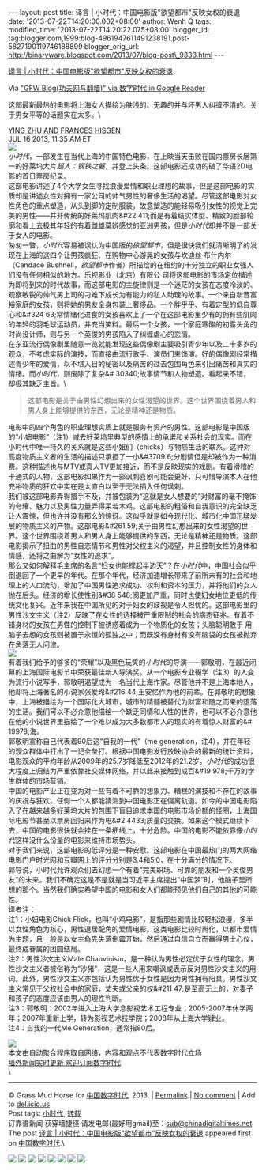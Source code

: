 --- layout: post title: 译言 |
小时代：中国电影版"欲望都市"反映女权的衰退 date:
'2013-07-22T14:20:00.002+08:00' author: Wenh Q tags: modified\_time:
'2013-07-22T14:20:22.075+08:00' blogger\_id:
tag:blogger.com,1999:blog-4961947611491238191.post-5827190119746188899
blogger\_orig\_url:
http://binaryware.blogspot.com/2013/07/blog-post\_9333.html ---

[译言 |
小时代：中国电影版"欲望都市"反映女权的衰退](http://feedproxy.google.com/~r/chinagfwblog/~3/eFW1WaLn6DM/)

Via ["GFW Blog(功夫网与翻墙)" via 数字时代 in Google
Reader](https://www.blogger.com/blogger.g?blogID=4961947611491238191)

这部最新最热的电影将上海女人描绘为肤浅的、无趣的并与坏男人纠缠不清的。关于男女平等的话题实在太多。\

[YING ZHU AND FRANCES
HISGEN](http://redirect.viglink.com/?key=11fe087258b6fc0532a5ccfc924805c0&u=http%3A%2F%2Fwww.theatlantic.com%2Fying-zhu-and-frances-hisgen%2F)\
JUL 16 2013, 11:35 AM ET\
![](http://cdn.yeeyan.org/upload/image/2013/07/17102433_43871.jpg)\
*小时代*，一部发生在当代上海的中国特色电影，在上映当天击败在国内票房长居第一的好莱坞大片*超人：钢铁之躯*，并登上头条。这部电影还成功的破了华语2D电影的首日票房纪录。\
这部电影讲述了4个大学女生寻找浪漫爱情和职业理想的故事，但是这部电影的实质却是讲述女性对拥有一家公司的帅气男性的奢侈生活的渴望。尽管这部电影对女性角色的重点塑造，从头到脚的定制服装，故意塑造的能轻易吸引女性的视觉上完美的男性——并非传统的好莱坞肌肉&\#22
411;而是有着结实体型、精致的脸部轮廓和看上去极其年轻的有着雌雄莫辨感觉的亚洲男孩，但是*小时代*却并不是一部关于女人的电影。\
匆匆一瞥，*小时代*容易被误认为中国版的*欲望都市*，但是很快我们就清晰明了的发现在上海的这四个让男孩疯狂、在购物中心游晃的女孩与坎迪丝·布什内尔（Candace
Bushnell，*欲望都市*作者）所描绘的在纽约的十分独立的职业女强人们没有任何相似的地方。乐视影业（北京）有限公
司将这部电影的市场定位描述为即将到来的时代故事，而这部电影的主旋律则是一个迷茫的女孩在态度冷淡的、观察敏锐的帅气男上司的刁难下成长为有能力的私人助理的故事。一个来自新晋富裕家庭的女孩，则将她的男友全身包装上奢侈品。一个胖乎乎、有着定型的低自尊心和&\#324
63;常情绪化进食的女孩喜欢上了一个在这部电影里少有的拥有些肌肉的年轻的羽毛球运动员，并充当笑料。最后一个女孩，一个家庭寒酸的初露头角的时尚设计师，则与另一个英俊的男孩陷入了纠缠虐心的恋情。\
在东亚流行偶像剧里随意一览就能发现这些偶像剧主要吸引青少年以及二十多岁的观众，不考虑实际的演技，而直接由流行歌手、演员们来饰演。好的偶像剧经常描述青少年的爱情，以不堪入目的秘密以及痛苦的过去包围角色来引出痛苦和真实的情绪。而*小时代*，则废除了复杂&\#
30340;故事情节和人物塑造。看起来不错，却极其缺乏主旨。\

> 这部电影是关于由男性幻想出来的女性渴望的世界。这个世界围绕着男人和男人身上能够提供的东西，无论是精神还是物质。

电影中的四个角色的职业理想实质上就是服务有资产的男性。这部电影是中国版的“小妞电影”（注1）减去好莱坞里典型的感情上的承诺和关系社会的现实。而在小时代中唯一持久的关系就是这些小妞们（chicks）与物质生活的联系。这种对高度物质主义者的生活的描述只承担了一小&\#3709
6;分剧情但是却被作为一种消费。这种描述也与MTV或真人TV更加接近，而不是反映现实的戏剧。有着滑稽的卡通式的人物，这部电影如果作为一部讽刺喜剧可能会更好，只可惜导演本人在他充裕物质的狂欢中实在是太直白以至于无法插入任何讽刺。\
我们被这部电影弄得措手不及，并被包装为“这就是女人想要的”对财富的毫不掩饰的夸耀、魅力以及男性力量弄得呆若木鸡。这部电影的粗俗和自我意识的完全缺乏让人震惊，但也许并没有那么的惊讶。这似乎就是如今现代化、城市化中国迅猛发展的物质主义的产物。这部电影&\#261
59;关于由男性幻想出来的女性渴望的世界。这个世界围绕着男人和男人身上能够提供的东西，无论是精神还是物质。这部电影揭示了扭曲的男性自恋情节和男性对父权主义的渴望，并且控制女性的身体和情感，还将之曲解为“女性的追求”。\
那么又如何解释毛主席的名言“妇女也能撑起半边天”？在*小时代*中，中国社会似乎倒退回了一个更早的年代。在那个年代，经济加速增长带来了前所未有的社会和地理上的人口流动，增加了中国男性追求成功、权利和资本的压力，并将他们的女人抛在后头。经济的增长使性别&\#38
548;阂更加严重，同时也使妇女地位更低的传统文化复兴。近年来我在中国所见的对于妇女的歧视是令人担忧的。这部电影里的男性沙文主义（注2）反映了在女性的选择被严重限制的社会的病态征兆。有着不错身材的女孩在男性的控制下被诱惑着成为一个物质化的女孩；头脑聪明敢于
用脑子去想的女孩则被置于永恒的孤独之中；而既没有身材有没有脑袋的女孩被抛弃在角落无人问津。\
![](http://cdn.yeeyan.org/upload/image/2013/07/17102627_24739.jpg)\
有着我们给予的够多的“荣耀”以及黑色玩笑的*小时代*的导演——郭敬明，在最近闭幕的上海国际电影节中荣获最佳新人导演奖。从一个电影专业辍学（注3）的人变为流行小说写手，郭敬明渴望成为一名当代上海作家。尽管他并不是上海本地人，他却将上海著名的小说家张爱玲&\#216
44;王安忆作为他的前辈。在郭敬明的想象中，上海被描绘为一个国际化大城市，城市的精髓被替代为财富和随之而来的堕落的生活。我们可以不必介意他描绘一个缺乏同情和人性的世界，也可以不必介意他在他的小说世界里描绘了一个难以成为大多数都市人的现实的有着惊人财富的&\#
19978;海。\
郭敬明宣称自己代表着90后这“自我的一代”（me
generation，注4），并在年轻的观众群体中打出了一记全垒打。根据中国电影发行放映协会的最新的统计资料，电影观众的平均年龄从2009年的25.7岁降低至2012年的21.2岁。*小时代*的成功很大程度上归结为严重依靠社交媒体网络，并以此来接触到成百&\#19
978;千万的学生群体的市场营销。\
中国的电影产业正在变为对一些有着不可靠的想象力、糟糕的演技和不存在的故事的庆祝与狂欢。任何一个人都能猜测到中国电影正在偏离轨道。如今的中国电影陷入了在越来越多好莱坞大片的包围下盲目追求本国的电影市场份额的怪圈，上海国际电影节甚至以票房回归来作为电&\#2
4433;质量的交换。如果这个模式继续下去，中国的电影很快就会挂在一条细线上，十分危险。中国的电影不能依靠像*小时代*这样没什么份量的电影来维持市场势头。\
对于我们来说，这部电影的低评分是一种安慰。这部电影在中国最热门的两大网络电影门户时光网和豆瓣网上的评分分别是3.4和5.0，在十分满分的情况下。\
郭导说，小时代允许观众们去幻想一个有着“完美职场、可靠的朋友和一个英俊男友”的未来。我们不确定这是不是就是当习近平主席提出“中国梦”时，他脑子里所想的那个。当然我们确实希望中国的电影和女人们都能预见他们自己的其他的可能性。\
译者注：\
注1：小妞电影Chick
Flick，也叫“小鸡电影”，是指那些剧情比较轻松浪漫，多半以女性角色为核心，男性退居配角的爱情电影。这类电影比较时尚化，以都市爱情为主题，且一般是以女主角先失落倒霉开始，然后通过自信自立而赢得男士心仪，最终成眷属的团圆结局。\
注2：男性沙文主义Male
Chauvinism，是一种认为男性必定优于女性的理念。男性沙文主义者被俗称为“沙猪”，这是一些人用来嘲讽或表示反对男性沙文主义的用词。此外，男性沙文主义亦包括认为男性优于女性是因为男性拥有阳具。男性沙文主义常见于父权社会中的家庭，丈夫或父亲的权&\#211
47;是至高无上的，对妻子和孩子的态度应该由男人的理性判断。\
注3：郭敬明：2002年进入上海大学念影视艺术工程专业；2005-2007年休学两年；2007年重新上学，转为影视艺术技学院；2008年从上海大学肄业。\
注4：自我的一代Me Generation，通常指80后。

![](http://pixel.quantserve.com/pixel/p-89EKCgBk8MZdE.gif)\
本文由自动聚合程序取自网络，内容和观点不代表数字时代立场\
[墙外新闻实时更新 欢迎订阅数字时代](http://eepurl.com/mstlf) \
\

* * * * *

© Grass Mud Horse for
[中国数字时代](http://chinadigitaltimes.net/chinese), 2013. |
[Permalink](http://chinadigitaltimes.net/chinese/2013/07/%E8%AF%91%E8%A8%80-%E5%B0%8F%E6%97%B6%E4%BB%A3%EF%BC%9A%E4%B8%AD%E5%9B%BD%E7%94%B5%E5%BD%B1%E7%89%88%E6%AC%B2%E6%9C%9B%E9%83%BD%E5%B8%82%E5%8F%8D%E6%98%A0%E5%A5%B3%E6%9D%83/)
| [No
comment](http://chinadigitaltimes.net/chinese/2013/07/%E8%AF%91%E8%A8%80-%E5%B0%8F%E6%97%B6%E4%BB%A3%EF%BC%9A%E4%B8%AD%E5%9B%BD%E7%94%B5%E5%BD%B1%E7%89%88%E6%AC%B2%E6%9C%9B%E9%83%BD%E5%B8%82%E5%8F%8D%E6%98%A0%E5%A5%B3%E6%9D%83/#comments)
| Add to
[del.icio.us](http://del.icio.us/post?url=http://chinadigitaltimes.net/chinese/2013/07/%E8%AF%91%E8%A8%80-%E5%B0%8F%E6%97%B6%E4%BB%A3%EF%BC%9A%E4%B8%AD%E5%9B%BD%E7%94%B5%E5%BD%B1%E7%89%88%E6%AC%B2%E6%9C%9B%E9%83%BD%E5%B8%82%E5%8F%8D%E6%98%A0%E5%A5%B3%E6%9D%83/&title=%E8%AF%91%E8%A8%80%20%7C%20%E5%B0%8F%E6%97%B6%E4%BB%A3%EF%BC%9A%E4%B8%AD%E5%9B%BD%E7%94%B5%E5%BD%B1%E7%89%88%E2%80%9C%E6%AC%B2%E6%9C%9B%E9%83%BD%E5%B8%82%E2%80%9D%E5%8F%8D%E6%98%A0%E5%A5%B3%E6%9D%83%E7%9A%84%E8%A1%B0%E9%80%80)
\
 Post tags:
[小时代](http://chinadigitaltimes.net/chinese/tag/%E5%B0%8F%E6%97%B6%E4%BB%A3/?category=10466),
[转载](http://chinadigitaltimes.net/chinese/tag/%E8%BD%AC%E8%BD%BD/?category=10466)\
 订靠谱新闻 获穿墙捷径
请发电邮(最好用gmail)至：sub@chinadigitaltimes.net\
The post [译言 |
小时代：中国电影版“欲望都市”反映女权的衰退](http://chinadigitaltimes.net/chinese/2013/07/%E8%AF%91%E8%A8%80-%E5%B0%8F%E6%97%B6%E4%BB%A3%EF%BC%9A%E4%B8%AD%E5%9B%BD%E7%94%B5%E5%BD%B1%E7%89%88%E6%AC%B2%E6%9C%9B%E9%83%BD%E5%B8%82%E5%8F%8D%E6%98%A0%E5%A5%B3%E6%9D%83/)
appeared first on [中国数字时代](http://chinadigitaltimes.net/chinese).\

[![](http://feeds.feedburner.com/~ff/chinagfwblog?d=yIl2AUoC8zA)](http://feeds.feedburner.com/~ff/chinagfwblog?a=eFW1WaLn6DM:eLKB002Y3fk:yIl2AUoC8zA)
[![](http://feeds.feedburner.com/~ff/chinagfwblog?i=eFW1WaLn6DM:eLKB002Y3fk:-BTjWOF_DHI)](http://feeds.feedburner.com/~ff/chinagfwblog?a=eFW1WaLn6DM:eLKB002Y3fk:-BTjWOF_DHI)
[![](http://feeds.feedburner.com/~ff/chinagfwblog?i=eFW1WaLn6DM:eLKB002Y3fk:F7zBnMyn0Lo)](http://feeds.feedburner.com/~ff/chinagfwblog?a=eFW1WaLn6DM:eLKB002Y3fk:F7zBnMyn0Lo)
[![](http://feeds.feedburner.com/~ff/chinagfwblog?i=eFW1WaLn6DM:eLKB002Y3fk:V_sGLiPBpWU)](http://feeds.feedburner.com/~ff/chinagfwblog?a=eFW1WaLn6DM:eLKB002Y3fk:V_sGLiPBpWU)
[![](http://feeds.feedburner.com/~ff/chinagfwblog?d=qj6IDK7rITs)](http://feeds.feedburner.com/~ff/chinagfwblog?a=eFW1WaLn6DM:eLKB002Y3fk:qj6IDK7rITs)
[![](http://feeds.feedburner.com/~ff/chinagfwblog?d=l6gmwiTKsz0)](http://feeds.f%20%20%20eedburner.com/~ff/chinagfwblog?a=eFW1WaLn6DM:eLKB002Y3fk:l6gmwiTKsz0)
[![](http://feeds.feedburner.com/~ff/chinagfwblog?i=eFW1WaLn6DM:eLKB002Y3fk:gIN9vFwOqvQ)](http://feeds.feedburner.com/~ff/chinagfwblog?a=eFW1WaLn6DM:eLKB002Y3fk:gIN9vFwOqvQ)
[![](http://feeds.feedburner.com/~ff/chinagfwblog?d=TzevzKxY174)](http://feeds.feedburner.com/~ff/chinagfwblog?a=eFW1WaLn6DM:eLKB002Y3fk:TzevzKxY174)
